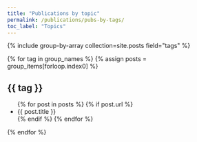 ```yaml
---
title: "Publications by topic"
permalink: /publications/pubs-by-tags/
toc_label: "Topics"
---
```



{% include group-by-array collection=site.posts field="tags" %}

{% for tag in group_names %}
  {% assign posts = group_items[forloop.index0] %}
  <h2 id="{{ tag | slugify }}" class="archive__subtitle">{{ tag }}</h2>
  <ul>
  {% for post in posts %}
    {% if post.url %}
        <li>{{ post.title }}</li>
    {% endif %}
  {% endfor %}
  </ul>
{% endfor %}
  

